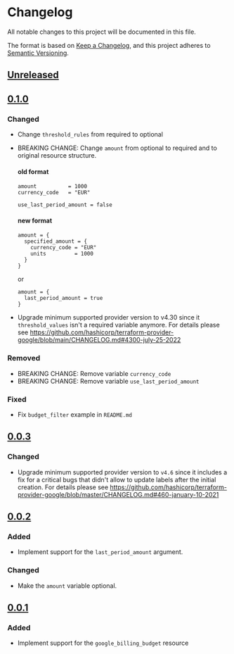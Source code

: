 # Changelog

All notable changes to this project will be documented in this file.

The format is based on [Keep a Changelog](https://keepachangelog.com/en/1.0.0/),
and this project adheres to [Semantic Versioning](https://semver.org/spec/v2.0.0.html).

## [Unreleased]

## [0.1.0]

### Changed

- Change `threshold_rules` from required to optional
- BREAKING CHANGE: Change `amount` from optional to required and to original resource structure.

  #### old format

  ```
  amount          = 1000
  currency_code   = "EUR"

  use_last_period_amount = false
  ```

  #### new format
  
  ```
  amount = {
    specified_amount = {
      currency_code = "EUR"
      units         = 1000
    }
  }
  ```
  
  or

  ```
  amount = {
    last_period_amount = true
  }
  ```

- Upgrade minimum supported provider version to v4.30 since it `threshold_values` isn't a required variable anymore. For details please see https://github.com/hashicorp/terraform-provider-google/blob/main/CHANGELOG.md#4300-july-25-2022


### Removed

- BREAKING CHANGE: Remove variable `currency_code`
- BREAKING CHANGE: Remove variable `use_last_period_amount`

### Fixed

- Fix `budget_filter` example in `README.md`

## [0.0.3]

### Changed

- Upgrade minimum supported provider version to `v4.6` since it includes a fix
  for a critical bugs that didn't allow to update labels after the initial creation.
  For details please see https://github.com/hashicorp/terraform-provider-google/blob/master/CHANGELOG.md#460-january-10-2021

## [0.0.2]

### Added

- Implement support for the `last_period_amount` argument.

### Changed

- Make the `amount` variable optional.

## [0.0.1]

### Added

- Implement support for the `google_billing_budget` resource

[unreleased]: https://github.com/mineiros-io/terraform-google-billing-budget/compare/v0.1.0...HEAD
[0.1.0]: https://github.com/mineiros-io/terraform-google-billing-budget/compare/v0.0.3...v0.1.0
[0.0.3]: https://github.com/mineiros-io/terraform-google-billing-budget/compare/v0.0.2...v0.0.3
[0.0.2]: https://github.com/mineiros-io/terraform-google-billing-budget/compare/v0.0.1...v0.0.2
[0.0.1]: https://github.com/mineiros-io/terraform-google-billing-budget/releases/tag/v0.0.1
